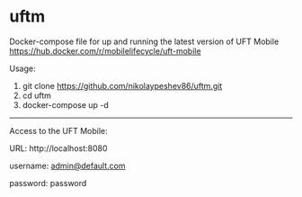 # uftm
Docker-compose file for up and running the latest version of UFT Mobile
https://hub.docker.com/r/mobilelifecycle/uft-mobile

Usage:
1. git clone https://github.com/nikolaypeshev86/uftm.git
2. cd uftm
3. docker-compose up -d

---------------------------------------------

Access to the UFT Mobile:

URL: http://localhost:8080

username: admin@default.com

password: password
